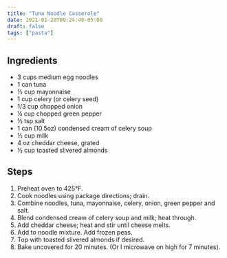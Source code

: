 ```yaml
---
title: "Tuna Noodle Casserole"
date: 2021-01-20T09:24:49-05:00
draft: false
tags: ["pasta"]
---
```


## Ingredients

* 3 cups medium egg noodles
* 1 can tuna
* ½ cup mayonnaise
* 1 cup celery (or celery seed)
* 1/3 cup chopped onion
* ¼ cup chopped green pepper
* ½ tsp salt
* 1 can (10.5oz) condensed cream of celery soup
* ½ cup milk
* 4 oz cheddar cheese, grated
* ½ cup toasted slivered almonds

## Steps

1. Preheat oven to 425°F.
2. Cook noodles using package directions; drain.
3. Combine noodles, tuna, mayonnaise, celery, onion, green pepper and salt.
4. Blend condensed cream of celery soup and milk; heat through.
5. Add cheddar cheese; heat and stir until cheese melts.
6. Add to noodle mixture. Add frozen peas.
7. Top with toasted slivered almonds if desired.
8. Bake uncovered for 20 minutes. (Or I microwave on high for 7 minutes).
